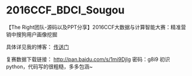 # 2016CCF_BDCI_Sougou
【The Right团队-源码以及PPT分享】2016CCF大数据与计算智能大赛：精准营销中搜狗用户画像挖掘

具体详见我的博客：
[传送门](http://coderskychen.cn/2016/12/28/%E3%80%90%E5%B9%B2%E8%B4%A7%E5%88%86%E4%BA%AB%E3%80%912016CCF%E5%A4%A7%E6%95%B0%E6%8D%AE%E4%B8%8E%E8%AE%A1%E7%AE%97%E6%99%BA%E8%83%BD%E5%A4%A7%E8%B5%9B-%E6%90%9C%E7%8B%97%E7%94%A8%E6%88%B7%E7%94%BB%E5%83%8F%E6%8C%96%E6%8E%98/)

复赛数据下载链接：
http://pan.baidu.com/s/1mi9DjIg 
密码：g8i9
初识python，代码写的很粗糙，多多包涵~
